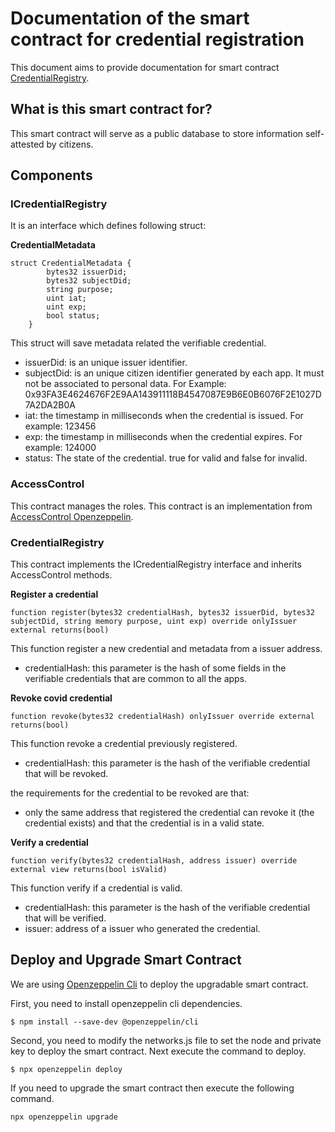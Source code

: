 # Documentation of the smart contract for credential registration

This document aims to provide documentation for smart contract [CredentialRegistry](https://github.com/lacchain/lacchain-id/blob/master/contracts/CredentialRegistry.sol).

## What is this smart contract for?

This smart contract will serve as a public database to store information self-attested by citizens. 

## Components

### ICredentialRegistry 

It is an interface which defines following struct:

**CredentialMetadata**
```
struct CredentialMetadata {
        bytes32 issuerDid;
        bytes32 subjectDid;
        string purpose;
        uint iat;
        uint exp;
        bool status;
    }
```
This struct will save metadata related the verifiable credential.

* issuerDid: is an unique issuer identifier.
* subjectDid: is an unique citizen identifier generated by each app. It must not be associated to personal data. For Example: 0x93FA3E4624676F2E9AA143911118B4547087E9B6E0B6076F2E1027D7A2DA2B0A
* iat: the timestamp in milliseconds when the credential is issued. For example: 123456
* exp: the timestamp in milliseconds when the credential expires. For example: 124000
* status: The state of the credential. true for valid and false for invalid. 

### AccessControl

This contract manages the roles. This contract is an implementation from [AccessControl Openzeppelin](https://docs.openzeppelin.com/contracts/3.x/api/access#AccessControl).

### CredentialRegistry

This contract implements the ICredentialRegistry interface and inherits AccessControl methods.

**Register a credential**

`function register(bytes32 credentialHash, bytes32 issuerDid, bytes32 subjectDid, string memory purpose, uint exp) override onlyIssuer external returns(bool)`

This function register a new credential and metadata from a issuer address. 

* credentialHash: this parameter is the hash of some fields in the verifiable credentials that are common to all the apps. 

**Revoke covid credential**

`function revoke(bytes32 credentialHash) onlyIssuer override external returns(bool)`

This function revoke a credential previously registered.

* credentialHash: this parameter is the hash of the verifiable credential that will be revoked.

the requirements for the credential to be revoked are that: 

* only the same address that registered the credential can revoke it (the credential exists) and that the credential is in a valid state.

**Verify a credential**

`function verify(bytes32 credentialHash, address issuer) override external view returns(bool isValid)`

This function verify if a credential is valid.

* credentialHash: this parameter is the hash of the verifiable credential that will be verified.
* issuer: address of a issuer who generated the credential.

## Deploy and Upgrade Smart Contract

We are using [Openzeppelin Cli](https://docs.openzeppelin.com/cli/2.8/) to deploy the upgradable smart contract.

First, you need to install openzeppelin cli dependencies. 

```$ npm install --save-dev @openzeppelin/cli```

Second, you need to modify the networks.js file to set the node and private key to deploy the smart contract. Next execute the command to deploy. 

```$ npx openzeppelin deploy```

If you need to upgrade the smart contract then execute the following command.

`npx openzeppelin upgrade`